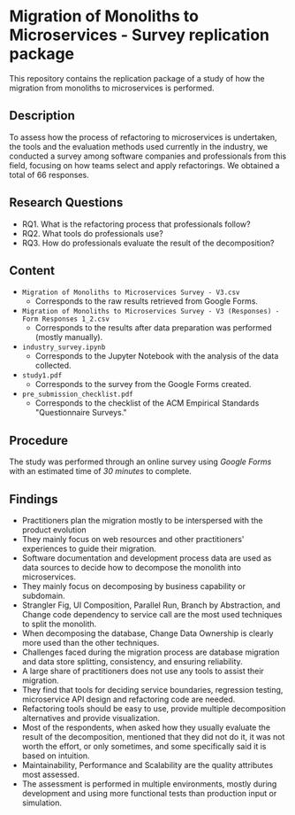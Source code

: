 # Migration of Monoliths to Microservices - Survey replication package

This repository contains the replication package of a study of how the migration from monoliths to microservices is performed.
## Description
To assess how the process of refactoring to microservices is undertaken, the tools and the
evaluation methods used currently in the industry, we conducted a survey among software companies
and professionals from this field, focusing on how teams select and apply refactorings. We obtained a total of 66 responses.

## Research Questions
* RQ1. What is the refactoring process that professionals follow?
* RQ2. What tools do professionals use?
* RQ3. How do professionals evaluate the result of the decomposition?


## Content

* `Migration of Monoliths to Microservices Survey - V3.csv`
    - Corresponds to the raw results retrieved from Google Forms.
* `Migration of Monoliths to Microservices Survey - V3 (Responses) - Form Responses 1_2.csv`
    - Corresponds to the results after data preparation was performed (mostly manually).
* `industry_survey.ipynb`
    - Corresponds to the Jupyter Notebook with the analysis of the data collected.
* `study1.pdf`
    - Corresponds to the survey from the Google Forms created.
* `pre_submission_checklist.pdf` 
    - Corresponds to the checklist of the ACM Empirical Standards "Questionnaire Surveys."

## Procedure
The study was performed through an online survey using *Google Forms* with an estimated time of *30 minutes* to complete.


## Findings
* Practitioners plan the migration mostly to be interspersed with the product evolution
* They mainly focus on web resources and other practitioners' experiences to guide their migration.
* Software documentation and development process data are
used as data sources to decide how to decompose the monolith into microservices.
* They mainly focus on decomposing by business
capability or subdomain.
* Strangler Fig, UI Composition, Parallel Run, Branch by Abstraction, and Change code dependency to service call are the
most used techniques to split the monolith.
* When decomposing the database,
Change Data Ownership is clearly more used than the other techniques.
* Challenges faced during the migration process are database migration and data store splitting, consistency, and ensuring reliability.
* A large share of practitioners does not use any tools to assist their migration.
* They find
that tools for deciding service boundaries, regression testing, microservice API design and refactoring code are needed. 
* Refactoring tools should be easy to use, provide multiple decomposition alternatives and provide visualization.
* Most of the respondents, when asked how they usually evaluate the result of the decomposition, mentioned that they did not do it, it was not worth the effort, or only sometimes, and some specifically said it is based on intuition.
* Maintainability, Performance and Scalability are the quality attributes most assessed.
* The assessment is performed in multiple environments, mostly during development and using more functional tests than production input or simulation.



